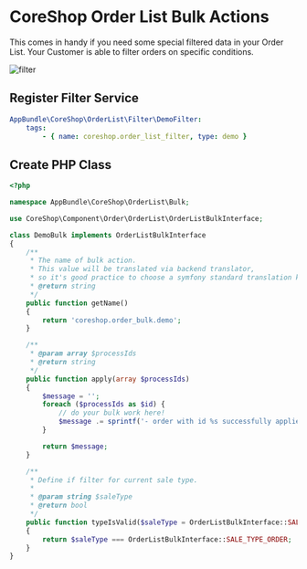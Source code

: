 # CoreShop Order List Bulk Actions

This comes in handy if you need some special filtered data in your Order List.
Your Customer is able to filter orders on specific conditions.

![filter](http://g.recordit.co/QCN7emXQ8L.gif)

## Register Filter Service

```yml
AppBundle\CoreShop\OrderList\Filter\DemoFilter:
    tags:
        - { name: coreshop.order_list_filter, type: demo }
```

## Create PHP Class

```php
<?php

namespace AppBundle\CoreShop\OrderList\Bulk;

use CoreShop\Component\Order\OrderList\OrderListBulkInterface;

class DemoBulk implements OrderListBulkInterface
{
    /**
     * The name of bulk action.
     * This value will be translated via backend translator,
     * so it's good practice to choose a symfony standard translation keys like "coreshop.order_bulk.your_bulk_name"
     * @return string
     */
    public function getName()
    {
        return 'coreshop.order_bulk.demo';
    }

    /**
     * @param array $processIds
     * @return string
     */
    public function apply(array $processIds)
    {
        $message = '';
        foreach ($processIds as $id) {
            // do your bulk work here!
            $message .= sprintf('- order with id %s successfully applied state "demo".%s', $id, '<br>');
        }

        return $message;
    }

    /**
     * Define if filter for current sale type.
     *
     * @param string $saleType
     * @return bool
     */
    public function typeIsValid($saleType = OrderListBulkInterface::SALE_TYPE_ORDER)
    {
        return $saleType === OrderListBulkInterface::SALE_TYPE_ORDER;
    }
}
```

